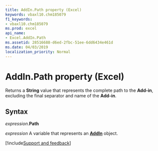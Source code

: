 ```yaml
---
title: AddIn.Path property (Excel)
keywords: vbaxl10.chm185079
f1_keywords:
- vbaxl10.chm185079
ms.prod: excel
api_name:
- Excel.AddIn.Path
ms.assetid: 28516688-d6ed-2fbc-51ee-6dd6434e461d
ms.date: 04/03/2019
localization_priority: Normal
---
```



# AddIn.Path property (Excel)

Returns a **String** value that represents the complete path to the **Add-in**, excluding the final separator and name of the **Add-in**.


## Syntax

_expression_.**Path**

_expression_ A variable that represents an **[AddIn](Excel.AddIn.md)** object.




[!include[Support and feedback](~/includes/feedback-boilerplate.md)]